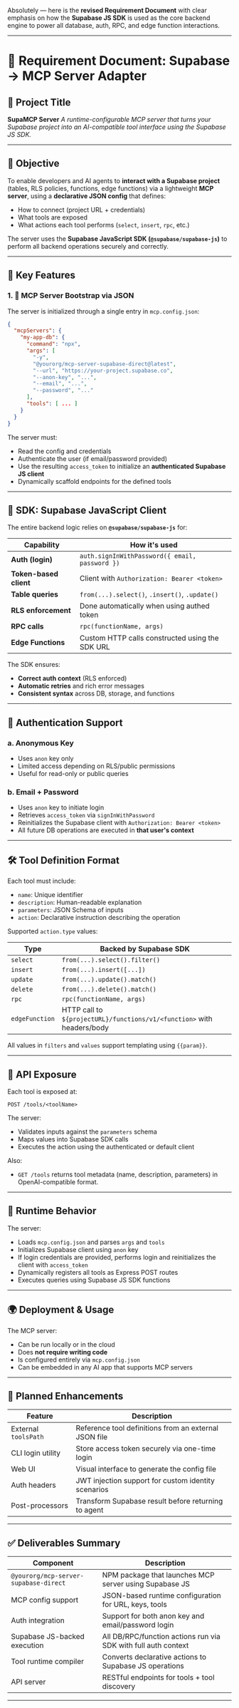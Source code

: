 Absolutely — here is the **revised Requirement Document** with clear emphasis on how the **Supabase JS SDK** is used as the core backend engine to power all database, auth, RPC, and edge function interactions.

---

# 🧾 Requirement Document: Supabase → MCP Server Adapter

## 📌 Project Title

**SupaMCP Server**
*A runtime-configurable MCP server that turns your Supabase project into an AI-compatible tool interface using the Supabase JS SDK.*

---

## 🧠 Objective

To enable developers and AI agents to **interact with a Supabase project** (tables, RLS policies, functions, edge functions) via a lightweight **MCP server**, using a **declarative JSON config** that defines:

* How to connect (project URL + credentials)
* What tools are exposed
* What actions each tool performs (`select`, `insert`, `rpc`, etc.)

The server uses the **Supabase JavaScript SDK (`@supabase/supabase-js`)** to perform all backend operations securely and correctly.

---

## 🧩 Key Features

### 1. 🔌 MCP Server Bootstrap via JSON

The server is initialized through a single entry in `mcp.config.json`:

```json
{
  "mcpServers": {
    "my-app-db": {
      "command": "npx",
      "args": [
        "-y",
        "@yourorg/mcp-server-supabase-direct@latest",
        "--url", "https://your-project.supabase.co",
        "--anon-key", "...",
        "--email", "...",
        "--password", "..."
      ],
      "tools": [ ... ]
    }
  }
}
```

The server must:

* Read the config and credentials
* Authenticate the user (if email/password provided)
* Use the resulting `access_token` to initialize an **authenticated Supabase JS client**
* Dynamically scaffold endpoints for the defined tools

---

## 🧰 SDK: Supabase JavaScript Client

The entire backend logic relies on **`@supabase/supabase-js`** for:

| Capability             | How it's used                                   |
| ---------------------- | ----------------------------------------------- |
| **Auth (login)**       | `auth.signInWithPassword({ email, password })`  |
| **Token-based client** | Client with `Authorization: Bearer <token>`     |
| **Table queries**      | `from(...).select()`, `.insert()`, `.update()`  |
| **RLS enforcement**    | Done automatically when using authed token      |
| **RPC calls**          | `rpc(functionName, args)`                       |
| **Edge Functions**     | Custom HTTP calls constructed using the SDK URL |

The SDK ensures:

* **Correct auth context** (RLS enforced)
* **Automatic retries** and rich error messages
* **Consistent syntax** across DB, storage, and functions

---

## 🔐 Authentication Support

### a. Anonymous Key

* Uses `anon` key only
* Limited access depending on RLS/public permissions
* Useful for read-only or public queries

### b. Email + Password

* Uses `anon` key to initiate login
* Retrieves `access_token` via `signInWithPassword`
* Reinitializes the Supabase client with `Authorization: Bearer <token>`
* All future DB operations are executed in **that user's context**

---

## 🛠 Tool Definition Format

Each tool must include:

* `name`: Unique identifier
* `description`: Human-readable explanation
* `parameters`: JSON Schema of inputs
* `action`: Declarative instruction describing the operation

Supported `action.type` values:

| Type           | Backed by Supabase SDK                                                 |
| -------------- | ---------------------------------------------------------------------- |
| `select`       | `from(...).select().filter()`                                          |
| `insert`       | `from(...).insert([...])`                                              |
| `update`       | `from(...).update().match()`                                           |
| `delete`       | `from(...).delete().match()`                                           |
| `rpc`          | `rpc(functionName, args)`                                              |
| `edgeFunction` | HTTP call to `${projectURL}/functions/v1/<function>` with headers/body |

All values in `filters` and `values` support templating using `{{param}}`.

---

## 📡 API Exposure

Each tool is exposed at:

```
POST /tools/<toolName>
```

The server:

* Validates inputs against the `parameters` schema
* Maps values into Supabase SDK calls
* Executes the action using the authenticated or default client

Also:

* `GET /tools` returns tool metadata (name, description, parameters) in OpenAI-compatible format.

---

## 🔄 Runtime Behavior

The server:

* Loads `mcp.config.json` and parses `args` and `tools`
* Initializes Supabase client using `anon` key
* If login credentials are provided, performs login and reinitializes the client with `access_token`
* Dynamically registers all tools as Express POST routes
* Executes queries using Supabase JS SDK functions

---

## 🌍 Deployment & Usage

The MCP server:

* Can be run locally or in the cloud
* Does **not require writing code**
* Is configured entirely via `mcp.config.json`
* Can be embedded in any AI app that supports MCP servers

---

## 🔮 Planned Enhancements

| Feature              | Description                                           |
| -------------------- | ----------------------------------------------------- |
| External `toolsPath` | Reference tool definitions from an external JSON file |
| CLI login utility    | Store access token securely via one-time login        |
| Web UI               | Visual interface to generate the config file          |
| Auth headers         | JWT injection support for custom identity scenarios   |
| Post-processors      | Transform Supabase result before returning to agent   |

---

## ✅ Deliverables Summary

| Component                             | Description                                                    |
| ------------------------------------- | -------------------------------------------------------------- |
| `@yourorg/mcp-server-supabase-direct` | NPM package that launches MCP server using Supabase JS         |
| MCP config support                    | JSON-based runtime configuration for URL, keys, tools          |
| Auth integration                      | Support for both anon key and email/password login             |
| Supabase JS-backed execution          | All DB/RPC/function actions run via SDK with full auth context |
| Tool runtime compiler                 | Converts declarative actions to Supabase JS operations         |
| API server                            | RESTful endpoints for tools + tool discovery                   |

---
